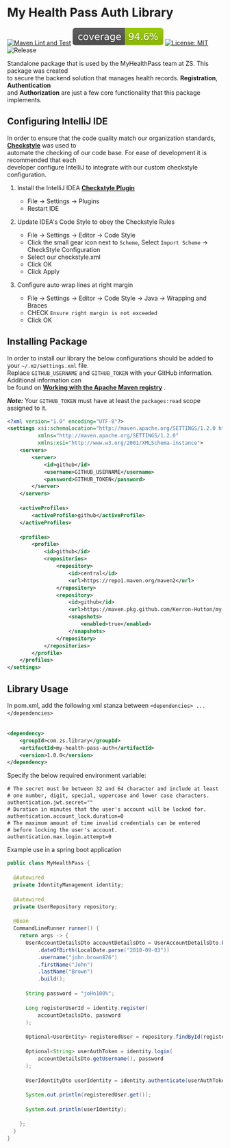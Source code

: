# My Health Pass Auth Library

[![Maven Lint and Test](https://github.com/Kerron-Hutton/my-health-pass-auth-library/actions/workflows/maven_lint_and_test.yml/badge.svg)](https://github.com/Kerron-Hutton/my-health-pass-auth-library/actions/workflows/maven_lint_and_test.yml)
![Coverage](.github/badges/jacoco.svg)
[![License: MIT](https://img.shields.io/badge/License-MIT-blue.svg)](https://opensource.org/licenses/MIT)
![Release](https://img.shields.io/github/v/release/kerron-hutton/my-health-pass-auth-library?include_prereleases&logoColor=blue)

Standalone package that is used by the MyHealthPass team at ZS. This package was created  
to secure the backend solution that manages health records. **Registration**, **Authentication**  
and **Authorization** are just a few core functionality that this package implements.

## Configuring IntelliJ IDE

In order to ensure that the code quality match our organization
standards, **[Checkstyle](https://checkstyle.sourceforge.io/index.html)** was used to   
automate the checking of our code base. For ease of development it is recommended that each   
developer configure IntelliJ to integrate with our custom checkstyle configuration.

1. Install the IntelliJ IDEA **[Checkstyle Plugin](https://plugins.jetbrains.com/plugin/1065-checkstyle-idea)**
    - File → Settings → Plugins
    - Restart IDE

2. Update IDEA's Code Style to obey the Checkstyle Rules
    - File → Settings → Editor → Code Style
    - Click the small gear icon next to `Scheme`, Select `Import Scheme` → CheckStyle Configuration
    - Select our checkstyle.xml
    - Click OK
    - Click Apply

3. Configure auto wrap lines at right margin
    - File → Settings → Editor → Code Style → Java → Wrapping and Braces
    - CHECK `Ensure right margin is not exceeded`
    - Click OK

## Installing Package

In order to install our library the below configurations should be added to your `~/.m2/settings.xml` file.  
Replace `GITHUB_USERNAME` and `GITHUB_TOKEN` with your GitHub information. Additional information can  
be found
on **[Working with the Apache Maven registry](https://docs.github.com/en/packages/working-with-a-github-packages-registry/working-with-the-apache-maven-registry)**
.

***Note:*** Your `GITHUB_TOKEN` must have at least the `packages:read` scope assigned to it.

```xml
<?xml version="1.0" encoding="UTF-8"?>
<settings xsi:schemaLocation="http://maven.apache.org/SETTINGS/1.2.0 http://maven.apache.org/xsd/settings-1.2.0.xsd"
          xmlns="http://maven.apache.org/SETTINGS/1.2.0"
          xmlns:xsi="http://www.w3.org/2001/XMLSchema-instance">
    <servers>
        <server>
            <id>github</id>
            <username>GITHUB_USERNAME</username>
            <password>GITHUB_TOKEN</password>
        </server>
    </servers>

    <activeProfiles>
        <activeProfile>github</activeProfile>
    </activeProfiles>

    <profiles>
        <profile>
            <id>github</id>
            <repositories>
                <repository>
                    <id>central</id>
                    <url>https://repo1.maven.org/maven2</url>
                </repository>
                <repository>
                    <id>github</id>
                    <url>https://maven.pkg.github.com/Kerron-Hutton/my-health-pass-auth-library</url>
                    <snapshots>
                        <enabled>true</enabled>
                    </snapshots>
                </repository>
            </repositories>
        </profile>
    </profiles>
</settings>

```

## Library Usage

In pom.xml, add the following xml stanza between `<dependencies> ... </dependencies>`

```xml

<dependency>
    <groupId>com.zs.library</groupId>
    <artifactId>my-health-pass-auth</artifactId>
    <version>1.0.0</version>
</dependency>
```

Specify the below required environment variable:

```properties
# The secret must be between 32 and 64 character and include at least 
# one number, digit, special, uppercase and lower case characters.
authentication.jwt.secret=""
# Duration in minutes that the user's account will be locked for.
authentication.account_lock.duration=0
# The maximum amount of time invalid credentials can be entered
# before locking the user's account.
authentication.max.login.attempt=0
```

Example use in a spring boot application

```java
public class MyHealthPass {

  @Autowired
  private IdentityManagement identity;

  @Autowired
  private UserRepository repository;

  @Bean
  CommandLineRunner runner() {
    return args -> {
      UserAccountDetailsDto accountDetailsDto = UserAccountDetailsDto.builder()
          .dateOfBirth(LocalDate.parse("2010-09-03"))
          .username("john.brown876")
          .firstName("John")
          .lastName("Brown")
          .build();

      String password = "joHn100%";

      Long registerUserId = identity.register(
          accountDetailsDto, password
      );

      Optional<UserEntity> registeredUser = repository.findById(registerUserId);

      Optional<String> userAuthToken = identity.login(
          accountDetailsDto.getUsername(), password
      );

      UserIdentityDto userIdentity = identity.authenticate(userAuthToken.get());

      System.out.println(registeredUser.get());

      System.out.println(userIdentity);

    };
  }
}
```
